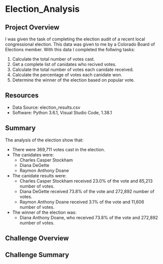 # Election_Analysis

## Project Overview
I was given the task of completing the election audit of a recent local congressional election.  This data was given to me by a Colorado Board of Elections member.  With this data I completed the follwing tasks:

1.  Calculate the total number of votes cast. 
2.  Get a complete list of canidates who recived votes.  
3.  Calculate the total number of votes each canidate received.
4.  Calculate the percentage of votes each canidate won.
5.  Determine the winner of the election based on popular vote.

## Resources
- Data Source: election_results.csv
- Software: Python 3.6.1, Visual Studio Code, 1.38.1

## Summary
The analysis of the election show that:
-  There were 369,711 votes cast in the election.
-  The canidates were:
    - Charles Casper Stockham
    - Diana DeGette
    - Raymon Anthony Doane
-  The canidate results were:
    - Charles Casper Stockham received 23.0% of the vote and 85,213 number of votes.
    - Diana DeGette received 73.8% of the vote and 272,892 number of votes.
    - Raymon Anthony Doane received 3.1% of the vote and 11,606 number of votes.
-  The winner of the election was:
    -  Diana Anthony Doane, who received 73.8% of the vote and 272,892 number of votes.
    
## Challenge Overview

## Challenge Summary
